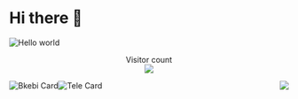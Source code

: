 <!--### Hi there 👋
-->
<!--
**owwkmidream/owwkmidream** is a ✨ _special_ ✨ repository because its `README.md` (this file) appears on your GitHub profile.

Here are some ideas to get you started:

- 🔭 I’m currently working on ...
- 🌱 I’m currently learning ...
- 👯 I’m looking to collaborate on ...
- 🤔 I’m looking for help with ...
- 💬 Ask me about ...
- 📫 How to reach me: ...
- 😄 Pronouns: ...
- ⚡ Fun fact: ...
-->
# Hi there 👋
<img src="https://raw.githubusercontent.com/sagar-viradiya/sagar-viradiya/master/resources/banner.png" alt="Hello world">

<p align="center"> 
  Visitor count<br>
  <img src="https://profile-counter.glitch.me/owwkmidream/count.svg" />
</p>
<img align="right" src="https://github-readme-stats.vercel.app/api?username=owwkmidream&show_icons=true&theme=dracula">

![Bkebi Card](https://github-readme-stats.vercel.app/api/pin/?username=owwkmidream&repo=Bkebi-GC-Release)![Tele Card](https://github-readme-stats.vercel.app/api/pin/?username=owwkmidream&repo=Genshin_Impact_Teleport)
